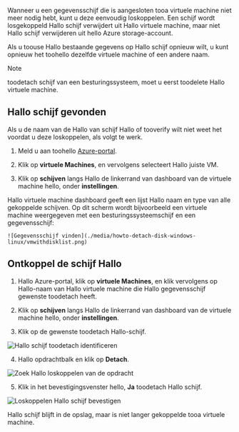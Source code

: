 Wanneer u een gegevensschijf die is aangesloten tooa virtuele machine niet meer nodig hebt, kunt u deze eenvoudig loskoppelen. Een schijf wordt losgekoppeld Hallo schijf verwijdert uit Hallo virtuele machine, maar niet Hallo schijf verwijderen uit hello Azure storage-account.

Als u toouse Hallo bestaande gegevens op Hallo schijf opnieuw wilt, u kunt opnieuw het toohello dezelfde virtuele machine of een andere naam.  

> [!NOTE]
> toodetach schijf van een besturingssysteem, moet u eerst toodelete Hallo virtuele machine.
>

## <a name="find-hello-disk"></a>Hallo schijf gevonden
Als u de naam van de Hallo van schijf Hallo of tooverify wilt niet weet het voordat u deze loskoppelen, als volgt te werk.

1. Meld u aan toohello [Azure-portal](https://portal.azure.com).

2. Klik op **virtuele Machines**, en vervolgens selecteert Hallo juiste VM.

3. Klik op **schijven** langs Hallo de linkerrand van dashboard van de virtuele machine hello, onder **instellingen**.

 Hallo virtuele machine dashboard geeft een lijst Hallo naam en type van alle gekoppelde schijven. Op dit scherm wordt bijvoorbeeld een virtuele machine weergegeven met een besturingssysteemschijf en een gegevensschijf:

    ![Gegevensschijf vinden](./media/howto-detach-disk-windows-linux/vmwithdisklist.png)

## <a name="detach-hello-disk"></a>Ontkoppel de schijf Hallo
1. Hallo Azure-portal, klik op **virtuele Machines**, en klik vervolgens op Hallo-naam van Hallo virtuele machine die Hallo gegevensschijf gewenste toodetach heeft.

2. Klik op **schijven** langs Hallo de linkerrand van dashboard van de virtuele machine hello, onder **instellingen**.

3. Klik op de gewenste toodetach Hallo-schijf.

  ![Hallo schijf toodetach identificeren](./media/howto-detach-disk-windows-linux/disklist.png)

4. Hallo opdrachtbalk en klik op **Detach**.

  ![Zoek Hallo loskoppelen van de opdracht](./media/howto-detach-disk-windows-linux/diskdetachcommand.png)

5. Klik in het bevestigingsvenster hello, **Ja** toodetach Hallo schijf.

  ![Loskoppelen Hallo schijf bevestigen](./media/howto-detach-disk-windows-linux/confirmdetach.png)

Hallo schijf blijft in de opslag, maar is niet langer gekoppelde tooa virtuele machine.
